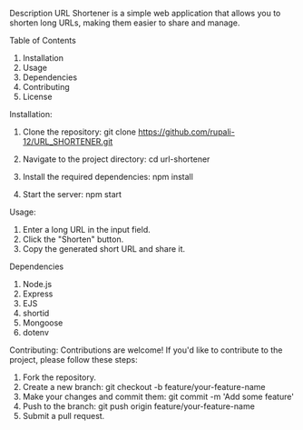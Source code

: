 Description
URL Shortener is a simple web application that allows you to shorten long URLs, making them easier to share and manage.

Table of Contents

1. Installation
2. Usage
3. Dependencies
4. Contributing
5. License

Installation:

1. Clone the repository:
   git clone https://github.com/rupali-12/URL_SHORTENER.git

2. Navigate to the project directory:
   cd url-shortener

3. Install the required dependencies:
   npm install

4. Start the server:
   npm start

Usage:

1. Enter a long URL in the input field.
2. Click the "Shorten" button.
3. Copy the generated short URL and share it.

Dependencies

1. Node.js
2. Express
3. EJS
4. shortid
5. Mongoose
6. dotenv

Contributing:
Contributions are welcome! If you'd like to contribute to the project, please follow these steps:

1. Fork the repository.
2. Create a new branch: git checkout -b feature/your-feature-name
3. Make your changes and commit them: git commit -m 'Add some feature'
4. Push to the branch: git push origin feature/your-feature-name
5. Submit a pull request.
